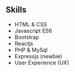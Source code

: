 ## Skills
* HTML & CSS
* Javascript ES6
* Bootstrap
* Reactjs
* PHP & MySql
* Expressjs (newbie)
* User Experience (UX) 
